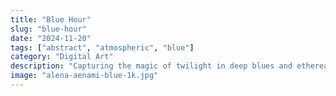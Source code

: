 ```yaml
---
title: "Blue Hour"
slug: "blue-hour"
date: "2024-11-20"
tags: ["abstract", "atmospheric", "blue"]
category: "Digital Art"
description: "Capturing the magic of twilight in deep blues and ethereal atmospheres."
image: "alena-aenami-blue-1k.jpg"
---
```

